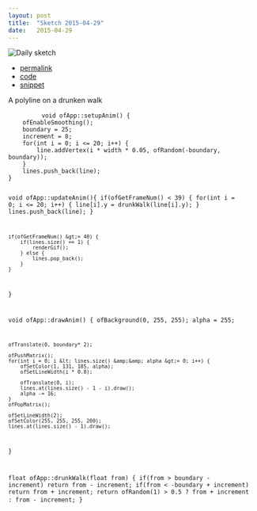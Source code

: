 ```yaml
---
layout: post
title:  "Sketch 2015-04-29"
date:   2015-04-29
---
```

![Daily sketch](https://github.com/dailysketches/sketches-2015-04-22/blob/master/openFrameworks/2015-04-29.gif?raw=true)
<div class="code">
	<ul>
		<li><a href="{% post_url 2015-04-29-sketch %}">permalink</a></li>
		<li><a href="https://github.com/dailysketches/dailySketches/tree/master/sketches/2015-04-29">code</a></li>
		<li><a href="#" class="snippet-button">snippet</a></li>
	</ul>
	<p>A polyline on a drunken walk</p>
	<pre class="snippet">
		<code class="cpp">void ofApp::setupAnim() {
    ofEnableSmoothing();
    boundary = 25;
    increment = 8;
    for(int i = 0; i &lt;= 20; i++) {
        line.addVertex(i * width * 0.05, ofRandom(-boundary, boundary));
    }
    lines.push_back(line);
}

void ofApp::updateAnim(){
    if(ofGetFrameNum() &lt; 39) {
        for(int i = 0; i &lt;= 20; i++) {
            line[i].y = drunkWalk(line[i].y);
        }
        lines.push_back(line);
    }
    
    if(ofGetFrameNum() &gt;= 40) {
        if(lines.size() == 1) {
            renderGif();
        } else {
            lines.pop_back();
        }
    }
}

void ofApp::drawAnim() {
    ofBackground(0, 255, 255);
    alpha = 255;
    
    ofTranslate(0, boundary* 2);
    
    ofPushMatrix();
    for(int i = 0; i &lt; lines.size() &amp;&amp; alpha &gt;= 0; i++) {
        ofSetColor(1, 131, 185, alpha);
        ofSetLineWidth(i * 0.8);
        
        ofTranslate(0, i);
        lines.at(lines.size() - 1 - i).draw();
        alpha -= 16;
    }
    ofPopMatrix();
    
    ofSetLineWidth(2);
    ofSetColor(255, 255, 255, 200);
    lines.at(lines.size() - 1).draw();
}

float ofApp::drunkWalk(float from) {
    if(from &gt; boundary - increment) return from - increment;
    if(from &lt; -boundary + increment) return from + increment;
    return ofRandom(1) &gt; 0.5 ?
            from + increment :
            from - increment;
}</code>
	</pre>
</div>
